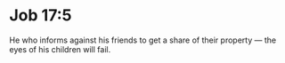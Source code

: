 # Job 17:5

He who informs against his friends to get a share of their property — the eyes of his children will fail.
